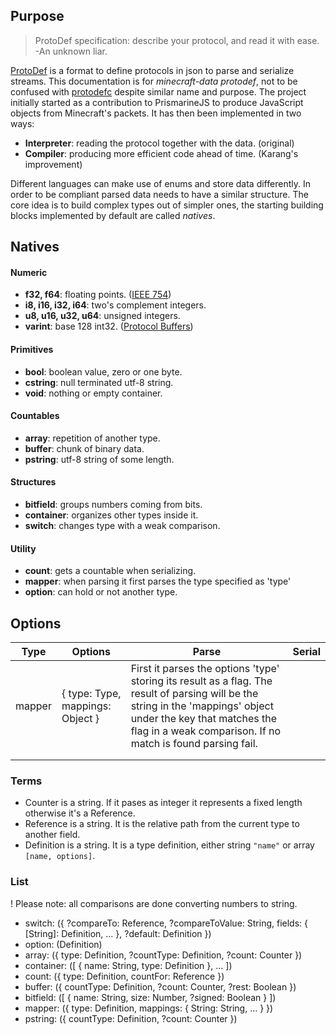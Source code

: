 ## Purpose
> ProtoDef specification: describe your protocol, and read it with ease. -An unknown liar.

[ProtoDef](https://github.com/ProtoDef-io/ProtoDef) is a format to define protocols in json to parse and serialize streams. This documentation is for *minecraft-data protodef*, not to be confused with [protodefc](https://github.com/ProtoDef-io/protodefc) despite similar name and purpose. The project initially started as a contribution to PrismarineJS to produce JavaScript objects from Minecraft's packets. It has then been implemented in two ways:

* **Interpreter**: reading the protocol together with the data. (original)
* **Compiler**: producing more efficient code ahead of time. (Karang's improvement)

Different languages can make use of enums and store data differently. In order to be compliant parsed data needs to have a similar structure. The core idea is to build complex types out of simpler ones, the starting building blocks implemented by default are called *natives*.

## Natives

#### Numeric
* **f32, f64**: floating points. ([IEEE 754](https://en.wikipedia.org/wiki/IEEE_754))
* **i8, i16, i32, i64**: two's complement integers.
* **u8, u16, u32, u64**: unsigned integers.
* **varint**: base 128 int32. ([Protocol Buffers](https://developers.google.com/protocol-buffers/docs/encoding#varints))
#### Primitives
* **bool**: boolean value, zero or one byte.
* **cstring**: null terminated utf-8 string.
* **void**: nothing or empty container.
#### Countables
* **array**: repetition of another type.
* **buffer**: chunk of binary data.
* **pstring**: utf-8 string of some length.
#### Structures
* **bitfield**: groups numbers coming from bits.
* **container**: organizes other types inside it.
* **switch**: changes type with a weak comparison.
#### Utility
* **count**: gets a countable when serializing.
* **mapper**: when parsing it first parses the type specified as 'type'
* **option**: can hold or not another type.

## Options
| Type   | Options                          | Parse                                                                                                                                                                                                                           | Serial |
|--------|----------------------------------|---------------------------------------------------------------------------------------------------------------------------------------------------------------------------------------------------------------------------------|--------|
| mapper | { type: Type, mappings: Object } | First it parses the options 'type' storing its result as a flag. The result of parsing will be the string in the 'mappings' object under the key that matches the flag in a weak comparison. If no match is found parsing fail. |        |
|        |                                  |                                                                                                                                                                                                                                 |        |
|        |                                  |                                                                                                                                                                                                                                 |        |



### Terms
* Counter is a string. If it pases as integer it represents a fixed length otherwise it's a Reference.
* Reference is a string. It is the relative path from the current type to another field.
* Definition is a string. It is a type definition, either string `"name"` or array `[name, options]`.

### List
! Please note: all comparisons are done converting numbers to string.

* switch: ({ ?compareTo: Reference, ?compareToValue: String, fields: { [String]: Definition, ... }, ?default: Definition })
* option: (Definition)
* array: ({ type: Definition, ?countType: Definition, ?count: Counter })
* container: ([ { name: String, type: Definition }, ... ])
* count: ({ type: Definition, countFor: Reference })
* buffer: ({ countType: Definition, ?count: Counter, ?rest: Boolean })
* bitfield: ([ { name: String, size: Number, ?signed: Boolean } ])
* mapper: ({ type: Definition, mappings: { String: String, ... } })
* pstring: ({ countType: Definition, ?count: Counter })
